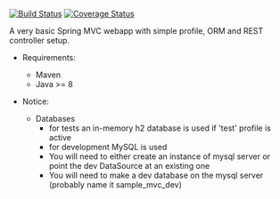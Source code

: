 [![Build Status](https://travis-ci.org/yishnish/sample-mvc.svg?branch=master)](https://travis-ci.org/yishnish/sample-mvc)    [![Coverage Status](https://coveralls.io/repos/github/yishnish/mytelnet/badge.svg)](https://coveralls.io/github/yishnish/sample-mvc)

A very basic Spring MVC webapp with simple profile, ORM and REST controller setup.

* Requirements:
    * Maven
    * Java >= 8

* Notice:
    * Databases 
        * for tests an in-memory h2 database is used if 'test' profile is active
        * for development MySQL is used
        * You will need to either create an instance of mysql server or point the dev DataSource at an existing one
        * You will need to make a dev database on the mysql server (probably name it sample_mvc_dev)         

